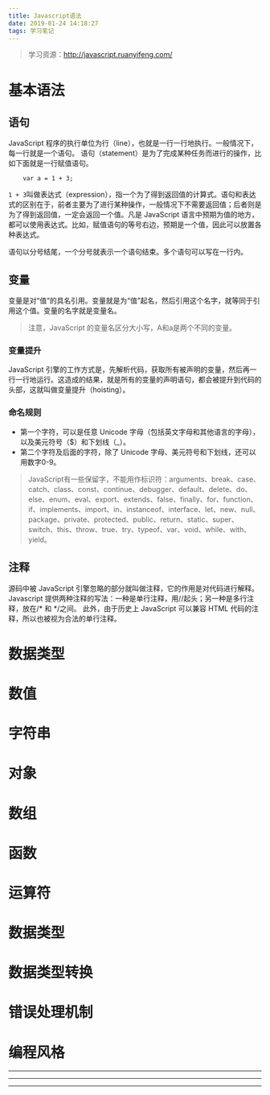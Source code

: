 ```yaml
---
title: Javascript语法
date: 2019-01-24 14:18:27
tags: 学习笔记
---
```

> 学习资源：http://javascript.ruanyifeng.com/


# 基本语法
## 语句
JavaScript 程序的执行单位为行（line），也就是一行一行地执行。一般情况下，每一行就是一个语句。
语句（statement）是为了完成某种任务而进行的操作，比如下面就是一行赋值语句。
```
    var a = 1 + 3;
```

`1 + 3`叫做表达式（expression），指一个为了得到返回值的计算式。语句和表达式的区别在于，前者主要为了进行某种操作，一般情况下不需要返回值；后者则是为了得到返回值，一定会返回一个值。凡是 JavaScript 语言中预期为值的地方，都可以使用表达式。比如，赋值语句的等号右边，预期是一个值，因此可以放置各种表达式。

语句以分号结尾，一个分号就表示一个语句结束。多个语句可以写在一行内。

## 变量
变量是对“值”的具名引用。变量就是为“值”起名，然后引用这个名字，就等同于引用这个值。变量的名字就是变量名。
> 注意，JavaScript 的变量名区分大小写，A和a是两个不同的变量。

### 变量提升
JavaScript 引擎的工作方式是，先解析代码，获取所有被声明的变量，然后再一行一行地运行。这造成的结果，就是所有的变量的声明语句，都会被提升到代码的头部，这就叫做变量提升（hoisting）。

### 命名规则
* 第一个字符，可以是任意 Unicode 字母（包括英文字母和其他语言的字母），以及美元符号（$）和下划线（_）。
* 第二个字符及后面的字符，除了 Unicode 字母、美元符号和下划线，还可以用数字0-9。
  
> JavaScript有一些保留字，不能用作标识符：arguments、break、case、catch、class、const、continue、debugger、default、delete、do、else、enum、eval、export、extends、false、finally、for、function、if、implements、import、in、instanceof、interface、let、new、null、package、private、protected、public、return、static、super、switch、this、throw、true、try、typeof、var、void、while、with、yield。

## 注释
源码中被 JavaScript 引擎忽略的部分就叫做注释，它的作用是对代码进行解释。Javascript 提供两种注释的写法：一种是单行注释，用//起头；另一种是多行注释，放在/* 和 */之间。
此外，由于历史上 JavaScript 可以兼容 HTML 代码的注释，所以<!--和-->也被视为合法的单行注释。

<!-- more -->
# 数据类型

# 数值

# 字符串

# 对象

# 数组

# 函数

# 运算符

# 数据类型

# 数据类型转换

# 错误处理机制

# 编程风格



---

---

---